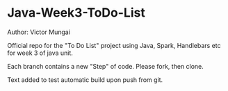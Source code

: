 # Java-Week3-ToDo-List

Author: Victor Mungai

Official repo for the "To Do List" project using Java, Spark, Handlebars etc for week 3 of java unit.

Each branch contains a new "Step" of code. Please fork, then clone.

Text added to test automatic build upon push from git.
